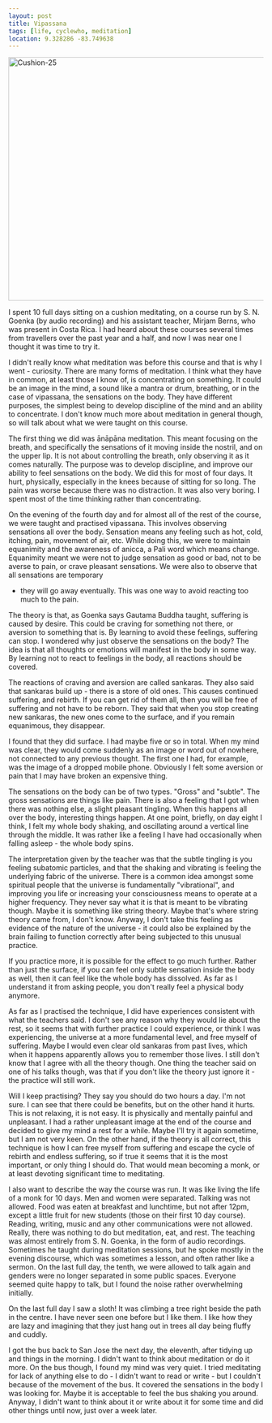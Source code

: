 ```yaml
---
layout: post
title: Vipassana
tags: [life, cyclewho, meditation]
location: 9.328286 -83.749638
---
```


<a href="https://www.flickr.com/photos/mm0hai/9392460997/" title="Cushion-25 by
mm0hai, on Flickr"><img
src="https://farm6.staticflickr.com/5496/9392460997_3ab694ea18_z.jpg"
width="640" height="480" alt="Cushion-25"></a>

I spent 10 full days sitting on a cushion meditating, on a course run by
S. N. Goenka (by audio recording) and his assistant teacher, Mirjam Berns, who
was present in Costa Rica. I had heard about these courses several times from
travellers over the past year and a half, and now I was near one I thought it
was time to try it.

I didn't really know what meditation was before this course and that is why I
went - curiosity.  There are many forms of meditation. I think what they have
in common, at least those I know of, is concentrating on something. It could
be an image in the mind, a sound like a mantra or drum, breathing, or in the
case of vipassana, the sensations on the body. They have different purposes,
the simplest being to develop discipline of the mind and an ability to
concentrate. I don't know much more about meditation in general though, so
will talk about what we were taught on this course.

The first thing we did was ānāpāna meditation. This meant focusing on the
breath, and specifically the sensations of it moving inside the nostril, and
on the upper lip. It is not about controlling the breath, only observing it as
it comes naturally. The purpose was to develop discipline, and improve our
ability to feel sensations on the body. We did this for most of four days. It
hurt, physically, especially in the knees because of sitting for so long. The
pain was worse because there was no distraction. It was also very boring. I
spent most of the time thinking rather than concentrating.

On the evening of the fourth day and for almost all of the rest of the course,
we were taught and practised vipassana. This involves observing sensations all
over the body. Sensation means any feeling such as hot, cold, itching, pain,
movement of air, etc. While doing this, we were to maintain equanimity and the
awareness of anicca, a Pali word which means change. Equanimity meant we were
not to judge sensation as good or bad, not to be averse to pain, or crave
pleasant sensations. We were also to observe that all sensations are temporary
- they will go away eventually. This was one way to avoid reacting too much to
the pain.

The theory is that, as Goenka says Gautama Buddha taught, suffering is caused
by desire. This could be craving for something not there, or aversion to
something that is. By learning to avoid these feelings, suffering can stop. I
wondered why just observe the sensations on the body? The idea is that all
thoughts or emotions will manifest in the body in some way. By learning not to
react to feelings in the body, all reactions should be covered.

The reactions of craving and aversion are called sankaras. They also said that
sankaras build up - there is a store of old ones. This causes continued
suffering, and rebirth. If you can get rid of them all, then you will be free
of suffering and not have to be reborn. They said that when you stop creating
new sankaras, the new ones come to the surface, and if you remain equanimous,
they disappear.

I found that they did surface. I had maybe five or so in total. When my mind
was clear, they would come suddenly as an image or word out of nowhere, not
connected to any previous thought. The first one I had, for example, was the
image of a dropped mobile phone. Obviously I felt some aversion or pain that I
may have broken an expensive thing.

The sensations on the body can be of two types. "Gross" and "subtle". The
gross sensations are things like pain. There is also a feeling that I got when
there was nothing else, a slight pleasant tingling. When this happens all over
the body, interesting things happen. At one point, briefly, on day eight I
think, I felt my whole body shaking, and oscillating around a vertical line
through the middle. It was rather like a feeling I have had occasionally when
falling asleep - the whole body spins.

The interpretation given by the teacher was that the subtle tingling is you
feeling subatomic particles, and that the shaking and vibrating is feeling the
underlying fabric of the universe. There is a common idea amongst some
spiritual people that the universe is fundamentally "vibrational", and
improving you life or increasing your consciousness means to operate at a
higher frequency. They never say what it is that is meant to be vibrating
though. Maybe it is something like string theory. Maybe that's where string
theory came from, I don't know. Anyway, I don't take this feeling as evidence
of the nature of the universe - it could also be explained by the brain
failing to function correctly after being subjected to this unusual practice.

If you practice more, it is possible for the effect to go much further. Rather
than just the surface, if you can feel only subtle sensation inside the body
as well, then it can feel like the whole body has dissolved. As far as I
understand it from asking people, you don't really feel a physical body
anymore.

As far as I practised the technique, I did have experiences consistent with
what the teachers said. I don't see any reason why they would lie about the
rest, so it seems that with further practice I could experience, or think I
was experiencing, the universe at a more fundamental level, and free myself of
suffering. Maybe I would even clear old sankaras from past lives, which when
it happens apparently allows you to remember those lives. I still don't know
that I agree with all the theory though. One thing the teacher said on one of
his talks though, was that if you don't like the theory just ignore it - the
practice will still work.

Will I keep practising? They say you should do two hours a day. I'm not
sure. I can see that there could be benefits, but on the other hand it
hurts. This is not relaxing, it is not easy. It is physically and mentally
painful and unpleasant. I had a rather unpleasant image at the end of the
course and decided to give my mind a rest for a while. Maybe I'll try it again
sometime, but I am not very keen. On the other hand, if the theory is all
correct, this technique is how I can free myself from suffering and escape the
cycle of rebirth and endless suffering, so if true it seems that it is the
most important, or only thing I should do. That would mean becoming a monk, or
at least devoting significant time to meditating.

I also want to describe the way the course was run. It was like living the
life of a monk for 10 days. Men and women were separated. Talking was not
allowed. Food was eaten at breakfast and lunchtime, but not after 12pm, except
a little fruit for new students (those on their first 10 day course). Reading,
writing, music and any other communications were not allowed. Really, there was
nothing to do but meditation, eat, and rest. The teaching was almost entirely
from S. N. Goenka, in the form of audio recordings. Sometimes he taught during
meditation sessions, but he spoke mostly in the evening discourse, which was
sometimes a lesson, and often rather like a sermon. On the last full day, the
tenth, we were allowed to talk again and genders were no longer separated in
some public spaces. Everyone seemed quite happy to talk, but I found the noise
rather overwhelming initially.

On the last full day I saw a sloth! It was climbing a tree right beside the
path in the centre. I have never seen one before but I like them. I like how
they are lazy and imagining that they just hang out in trees all day being
fluffy and cuddly.

I got the bus back to San Jose the next day, the eleventh, after tidying up
and things in the morning. I didn't want to think about meditation or do it
more. On the bus though, I found my mind was very quiet.  I tried meditating
for lack of anything else to do - I didn't want to read or write - but I
couldn't because of the movement of the bus. It covered the sensations in the
body I was looking for. Maybe it is acceptable to feel the bus shaking you
around. Anyway, I didn't want to think about it or write about it for some
time and did other things until now, just over a week later.